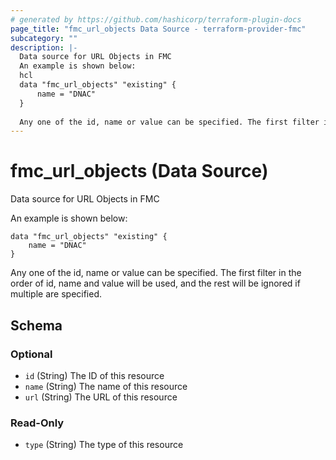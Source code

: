 ```yaml
---
# generated by https://github.com/hashicorp/terraform-plugin-docs
page_title: "fmc_url_objects Data Source - terraform-provider-fmc"
subcategory: ""
description: |-
  Data source for URL Objects in FMC
  An example is shown below:
  hcl
  data "fmc_url_objects" "existing" {
      name = "DNAC"
  }
  
  Any one of the id, name or value can be specified. The first filter in the order of id, name and value will be used, and the rest will be ignored if multiple are specified.
---
```


# fmc_url_objects (Data Source)

Data source for URL Objects in FMC

An example is shown below: 
```hcl
data "fmc_url_objects" "existing" {
	name = "DNAC"
}
```
Any one of the id, name or value can be specified. The first filter in the order of id, name and value will be used, and the rest will be ignored if multiple are specified.



<!-- schema generated by tfplugindocs -->
## Schema

### Optional

- `id` (String) The ID of this resource
- `name` (String) The name of this resource
- `url` (String) The URL of this resource

### Read-Only

- `type` (String) The type of this resource


